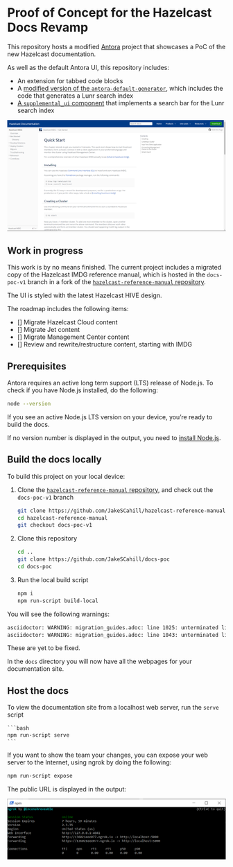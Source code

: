 # Proof of Concept for the Hazelcast Docs Revamp

This repository hosts a modified [Antora](https://docs.antora.org/antora/2.3/) project that showcases a PoC of the new Hazelcast documentation.

As well as the default Antora UI, this repository includes:

- An extension for tabbed code blocks
- A [modified version of the `antora-default-generator`](https://github.com/Mogztter/antora-site-generator-lunr), which includes the code that generates a Lunr search index
- [A `supplemental_ui` component](https://github.com/Mogztter/antora-lunr#enable-the-search-component-in-the-ui) that implements a search bar for the Lunr search index

![Preview](images/docs-preview.png)

## Work in progress

This work is by no means finished. The current project includes a migrated copy of the Hazelcast IMDG reference manual, which is hosted in the `docs-poc-v1` branch in a fork of the [`hazelcast-reference-manual` repository](https://github.com/JakeSCahill/hazelcast-reference-manual).

The UI is styled with the latest Hazelcast HIVE design.

The roadmap includes the following items:

- [] Migrate Hazelcast Cloud content
- [] Migrate Jet content
- [] Migrate Management Center content
- [] Review and rewrite/restructure content, starting with IMDG

## Prerequisites

Antora requires an active long term support (LTS) release of Node.js. To check if you have Node.js installed, do the following:

```bash
node --version
```

If you see an active Node.js LTS version on your device, you’re ready to build the docs.

If no version number is displayed in the output, you need to [install Node.js](https://nodejs.org/en/download/).

## Build the docs locally

To build this project on your local device:

1. Clone the [`hazelcast-reference-manual` repository](https://github.com/JakeSCahill/hazelcast-reference-manual), and check out the `docs-poc-v1` branch

    ```bash
    git clone https://github.com/JakeSCahill/hazelcast-reference-manual
    cd hazelcast-reference-manual
    git checkout docs-poc-v1
    ```

2. Clone this repository

    ```bash
    cd ..
    git clone https://github.com/JakeSCahill/docs-poc
    cd docs-poc
    ```

3. Run the local build script

    ```bash
    npm i
    npm run-script build-local
    ```

You will see the following warnings:

```bash
asciidoctor: WARNING: migration_guides.adoc: line 1025: unterminated listing block
asciidoctor: WARNING: migration_guides.adoc: line 1043: unterminated listing block
```

These are yet to be fixed.

In the `docs` directory you will now have all the webpages for your documentation site.

## Host the docs

To view the documentation site from a localhost web server, run the `serve` script

    ```bash
    npm run-script serve
    ```

If you want to show the team your changes, you can expose your web server to the Internet, using ngrok by doing the following:

```bash
npm run-script expose
```

The public URL is displayed in the output:

![ngrok URL](images/ngrok.png)
